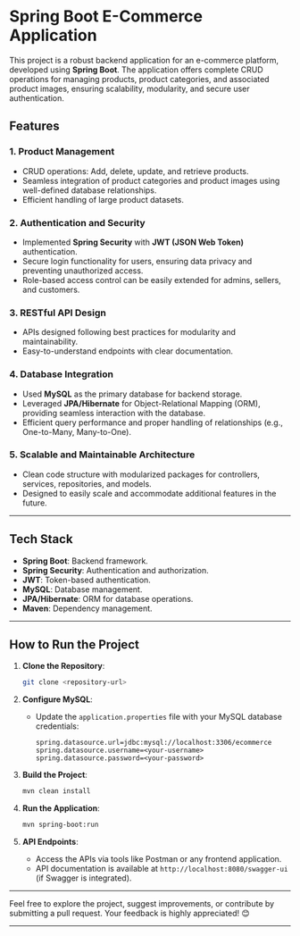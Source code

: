 # Spring Boot E-Commerce Application

This project is a robust backend application for an e-commerce platform, developed using **Spring Boot**. The
application offers complete CRUD operations for managing products, product categories, and associated product images,
ensuring scalability, modularity, and secure user authentication.

## Features

### 1. **Product Management**

- CRUD operations: Add, delete, update, and retrieve products.
- Seamless integration of product categories and product images using well-defined database relationships.
- Efficient handling of large product datasets.

### 2. **Authentication and Security**

- Implemented **Spring Security** with **JWT (JSON Web Token)** authentication.
- Secure login functionality for users, ensuring data privacy and preventing unauthorized access.
- Role-based access control can be easily extended for admins, sellers, and customers.

### 3. **RESTful API Design**

- APIs designed following best practices for modularity and maintainability.
- Easy-to-understand endpoints with clear documentation.

### 4. **Database Integration**

- Used **MySQL** as the primary database for backend storage.
- Leveraged **JPA/Hibernate** for Object-Relational Mapping (ORM), providing seamless interaction with the database.
- Efficient query performance and proper handling of relationships (e.g., One-to-Many, Many-to-One).

### 5. **Scalable and Maintainable Architecture**

- Clean code structure with modularized packages for controllers, services, repositories, and models.
- Designed to easily scale and accommodate additional features in the future.

---

## Tech Stack

- **Spring Boot**: Backend framework.
- **Spring Security**: Authentication and authorization.
- **JWT**: Token-based authentication.
- **MySQL**: Database management.
- **JPA/Hibernate**: ORM for database operations.
- **Maven**: Dependency management.

---

## How to Run the Project

1. **Clone the Repository**:
   ```bash
   git clone <repository-url>
   ```

2. **Configure MySQL**:
    - Update the `application.properties` file with your MySQL database credentials:
      ```properties
      spring.datasource.url=jdbc:mysql://localhost:3306/ecommerce
      spring.datasource.username=<your-username>
      spring.datasource.password=<your-password>
      ```

3. **Build the Project**:
   ```bash
   mvn clean install
   ```

4. **Run the Application**:
   ```bash
   mvn spring-boot:run
   ```

5. **API Endpoints**:
    - Access the APIs via tools like Postman or any frontend application.
    - API documentation is available at `http://localhost:8080/swagger-ui` (if Swagger is integrated).

---

Feel free to explore the project, suggest improvements, or contribute by submitting a pull request. Your feedback is
highly appreciated! 😊

--- 


